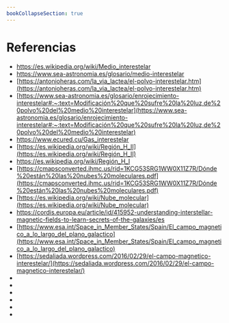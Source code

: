 ```yaml
---
bookCollapseSection: true
---
```


# Referencias

- [https://es.wikipedia.org/wiki/Medio_interestelar ](https://es.wikipedia.org/wiki/Medio_interestelar)
- [https://www.sea-astronomia.es/glosario/medio-interestelar ](https://www.sea-astronomia.es/glosario/medio-interestelar )
- [https://antonioheras.com/la_via_lactea/el-polvo-interestelar.htm](https://antonioheras.com/la_via_lactea/el-polvo-interestelar.htm)
- [https://www.sea-astronomia.es/glosario/enrojecimiento-interestelar#:~:text=Modificación%20que%20sufre%20la%20luz,de%20polvo%20del%20medio%20interestelar](https://www.sea-astronomia.es/glosario/enrojecimiento-interestelar#:~:text=Modificación%20que%20sufre%20la%20luz,de%20polvo%20del%20medio%20interestelar)
- [https://www.ecured.cu/Gas_interestelar ](https://www.ecured.cu/Gas_interestelar )
- [https://es.wikipedia.org/wiki/Región_H_II](https://es.wikipedia.org/wiki/Región_H_II)
- [https://es.wikipedia.org/wiki/Región_H_I ](https://es.wikipedia.org/wiki/Región_H_I )
- [https://cmapsconverted.ihmc.us/rid=1KCG53SRG1WW0X11Z7R/Dónde%20están%20las%20nubes%20moleculares.pdf](https://cmapsconverted.ihmc.us/rid=1KCG53SRG1WW0X11Z7R/Dónde%20están%20las%20nubes%20moleculares.pdf)
- [https://es.wikipedia.org/wiki/Nube_molecular](https://es.wikipedia.org/wiki/Nube_molecular)
- [https://cordis.europa.eu/article/id/415952-understanding-interstellar-magnetic-fields-to-learn-secrets-of-the-galaxies/es ](https://cordis.europa.eu/article/id/415952-understanding-interstellar-magnetic-fields-to-learn-secrets-of-the-galaxies/es )
- [https://www.esa.int/Space_in_Member_States/Spain/El_campo_magnetico_a_lo_largo_del_plano_galactico](https://www.esa.int/Space_in_Member_States/Spain/El_campo_magnetico_a_lo_largo_del_plano_galactico)
- [https://sedaliada.wordpress.com/2016/02/29/el-campo-magnetico-interestelar/](https://sedaliada.wordpress.com/2016/02/29/el-campo-magnetico-interestelar/)
- []()
- []()
- []()
- []()
- []()
- []()
